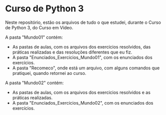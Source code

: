 # Curso de Python 3

Neste repositório, estão os arquivos de tudo o que estudei, durante o Curso de Python 3, do Curso em Vídeo.

A pasta "Mundo01" contém:
- As pastas de aulas, com os arquivos dos exercicios resolvidos, das práticas realizadas e das resoluções diferentes que eu fiz.
- A pasta "Enunciados_Exercicios_Mundo01", com os enunciados dos exercícios.
- A pasta "Recomeco", onde está um arquivo, com alguns comandos que pratiquei, quando retornei ao curso.

A pasta "Mundo02" contém:
- As pastas de aulas, com os arquivos dos exercicios resolvidos e as práticas realizadas.
- A pasta "Enunciados_Exercicios_Mundo02", com os enunciados dos exercícios.
